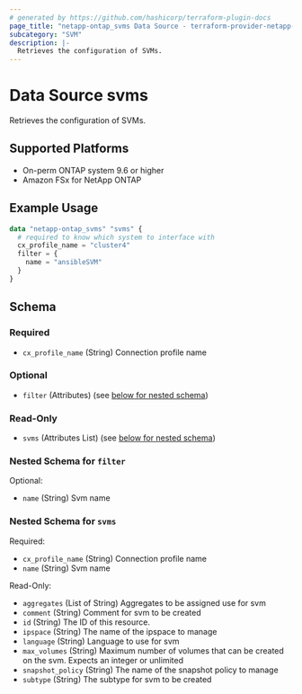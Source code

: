 ```yaml
---
# generated by https://github.com/hashicorp/terraform-plugin-docs
page_title: "netapp-ontap_svms Data Source - terraform-provider-netapp-ontap"
subcategory: "SVM"
description: |-
  Retrieves the configuration of SVMs.
---
```


# Data Source svms

Retrieves the configuration of SVMs.

## Supported Platforms
* On-perm ONTAP system 9.6 or higher
* Amazon FSx for NetApp ONTAP

## Example Usage
```terraform
data "netapp-ontap_svms" "svms" {
  # required to know which system to interface with
  cx_profile_name = "cluster4"
  filter = {
    name = "ansibleSVM"
  }
}
```

<!-- schema generated by tfplugindocs -->
## Schema

### Required

- `cx_profile_name` (String) Connection profile name

### Optional

- `filter` (Attributes) (see [below for nested schema](#nestedatt--filter))

### Read-Only

- `svms` (Attributes List) (see [below for nested schema](#nestedatt--svms))

<a id="nestedatt--filter"></a>
### Nested Schema for `filter`

Optional:

- `name` (String) Svm name


<a id="nestedatt--svms"></a>
### Nested Schema for `svms`

Required:

- `cx_profile_name` (String) Connection profile name
- `name` (String) Svm name

Read-Only:

- `aggregates` (List of String) Aggregates to be assigned use for svm
- `comment` (String) Comment for svm to be created
- `id` (String) The ID of this resource.
- `ipspace` (String) The name of the ipspace to manage
- `language` (String) Language to use for svm
- `max_volumes` (String) Maximum number of volumes that can be created on the svm. Expects an integer or unlimited
- `snapshot_policy` (String) The name of the snapshot policy to manage
- `subtype` (String) The subtype for svm to be created


